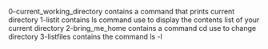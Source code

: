 0-current_working_directory contains a command that prints current directory
1-listit contains ls command use to display the contents list of your current directory
2-bring_me_home contains a command cd use to change directory
3-listfiles contains the command ls -l
